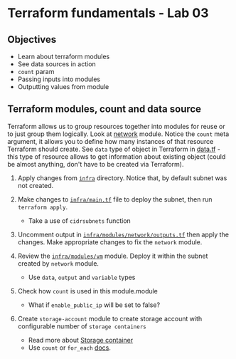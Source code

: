 # Terraform fundamentals - Lab 03

## Objectives

- Learn about terraform modules
- See data sources in action
- `count` param
- Passing inputs into modules
- Outputting values from module

## Terraform modules, count and data source

Terraform allows us to group resources together into modules for reuse or to just group them logically.
Look at [network](./infra/modules/network/) module. Notice the `count` meta argument, it allows you to define how many instances of that resource Terraform should create.
See `data` type of object in Terraform in [data.tf](./infra/modules/network/data.tf) - this type of resource allows to get information about existing object (could be almost anything, don't have to be created via Terraform).

1. Apply changes from [`infra`](./infra/) directory. Notice that, by default subnet was not created.
   
2. Make changes to [`infra/main.tf`](./infra/main.tf) file to deploy the subnet, then run `terraform apply`.
   - Take a use of `cidrsubnets` function
   
3. Uncomment output in [`infra/modules/network/outputs.tf`](./infra/modules/network/outputs.tf) then apply the changes. Make appropriate changes to fix the `network` module.

4. Review the [`infra/modules/vm`](infra/modules/vm) module. Deploy it within the subnet created by `network` module. 
   - Use `data`, `output` and `variable` types

5. Check how `count` is used in this module.module
   - What if `enable_public_ip` will be set to false?
  
6. Create `storage-account` module to create storage account with configurable number of `storage containers` 
   - Read more about [Storage container](https://registry.terraform.io/providers/hashicorp/azurerm/1.43.0/docs/resources/storage_container)
   - Use `count` or `for_each` [docs](https://developer.hashicorp.com/terraform/language/meta-arguments/for_each).
